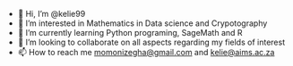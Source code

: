 - 👋 Hi, I’m @kelie99
- 👀 I’m interested in Mathematics in Data science and Crypotography
- 🌱 I’m currently learning Python programing, SageMath and R
- 💞️ I’m looking to collaborate on all aspects regarding my fields of interest
- 📫 How to reach me momonizegha@gmail.com and kelie@aims.ac.za

<!---
kelie99/kelie99 is a ✨ special ✨ repository because its `README.md` (this file) appears on your GitHub profile.
You can click the Preview link to take a look at your changes.
--->

